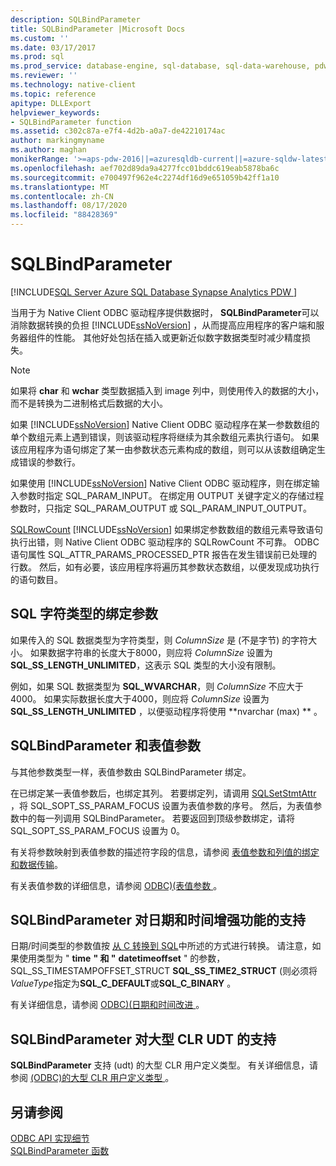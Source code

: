 ```yaml
---
description: SQLBindParameter
title: SQLBindParameter |Microsoft Docs
ms.custom: ''
ms.date: 03/17/2017
ms.prod: sql
ms.prod_service: database-engine, sql-database, sql-data-warehouse, pdw
ms.reviewer: ''
ms.technology: native-client
ms.topic: reference
apitype: DLLExport
helpviewer_keywords:
- SQLBindParameter function
ms.assetid: c302c87a-e7f4-4d2b-a0a7-de42210174ac
author: markingmyname
ms.author: maghan
monikerRange: '>=aps-pdw-2016||=azuresqldb-current||=azure-sqldw-latest||>=sql-server-2016||=sqlallproducts-allversions||>=sql-server-linux-2017||=azuresqldb-mi-current'
ms.openlocfilehash: aef702d89da9a4277fcc01bddc619eab5878ba6c
ms.sourcegitcommit: e700497f962e4c2274df16d9e651059b42ff1a10
ms.translationtype: MT
ms.contentlocale: zh-CN
ms.lasthandoff: 08/17/2020
ms.locfileid: "88428369"
---
```

# <a name="sqlbindparameter"></a>SQLBindParameter
[!INCLUDE[SQL Server Azure SQL Database Synapse Analytics PDW ](../../includes/applies-to-version/sql-asdb-asdbmi-asa-pdw.md)]

  当用于为 Native Client ODBC 驱动程序提供数据时， **SQLBindParameter**可以消除数据转换的负担 [!INCLUDE[ssNoVersion](../../includes/ssnoversion-md.md)] ，从而提高应用程序的客户端和服务器组件的性能。 其他好处包括在插入或更新近似数字数据类型时减少精度损失。  
  
> [!NOTE]  
>  如果将 **char** 和 **wchar** 类型数据插入到 image 列中，则使用传入的数据的大小，而不是转换为二进制格式后数据的大小。  
  
 如果 [!INCLUDE[ssNoVersion](../../includes/ssnoversion-md.md)] Native Client ODBC 驱动程序在某一参数数组的单个数组元素上遇到错误，则该驱动程序将继续为其余数组元素执行语句。 如果该应用程序为语句绑定了某一由参数状态元素构成的数组，则可以从该数组确定生成错误的参数行。  
  
 如果使用 [!INCLUDE[ssNoVersion](../../includes/ssnoversion-md.md)] Native Client ODBC 驱动程序，则在绑定输入参数时指定 SQL_PARAM_INPUT。 在绑定用 OUTPUT 关键字定义的存储过程参数时，只指定 SQL_PARAM_OUTPUT 或 SQL_PARAM_INPUT_OUTPUT。  
  
 [SQLRowCount](../../relational-databases/native-client-odbc-api/sqlrowcount.md) [!INCLUDE[ssNoVersion](../../includes/ssnoversion-md.md)] 如果绑定参数数组的数组元素导致语句执行出错，则 Native Client ODBC 驱动程序的 SQLRowCount 不可靠。 ODBC 语句属性 SQL_ATTR_PARAMS_PROCESSED_PTR 报告在发生错误前已处理的行数。 然后，如有必要，该应用程序将遍历其参数状态数组，以便发现成功执行的语句数目。  
  
## <a name="binding-parameters-for-sql-character-types"></a>SQL 字符类型的绑定参数  
 如果传入的 SQL 数据类型为字符类型，则 *ColumnSize* 是 (不是字节) 的字符大小。 如果数据字符串的长度大于8000，则应将 *ColumnSize* 设置为 **SQL_SS_LENGTH_UNLIMITED**，这表示 SQL 类型的大小没有限制。  
  
 例如，如果 SQL 数据类型为 **SQL_WVARCHAR**，则 *ColumnSize* 不应大于4000。 如果实际数据长度大于4000，则应将 *ColumnSize* 设置为 **SQL_SS_LENGTH_UNLIMITED** ，以便驱动程序将使用 **nvarchar (max) ** 。  
  
## <a name="sqlbindparameter-and-table-valued-parameters"></a>SQLBindParameter 和表值参数  
 与其他参数类型一样，表值参数由 SQLBindParameter 绑定。  
  
 在已绑定某一表值参数后，也绑定其列。 若要绑定列，请调用 [SQLSetStmtAttr](../../relational-databases/native-client-odbc-api/sqlsetstmtattr.md) ，将 SQL_SOPT_SS_PARAM_FOCUS 设置为表值参数的序号。 然后，为表值参数中的每一列调用 SQLBindParameter。 若要返回到顶级参数绑定，请将 SQL_SOPT_SS_PARAM_FOCUS 设置为 0。  
  
 有关将参数映射到表值参数的描述符字段的信息，请参阅 [表值参数和列值的绑定和数据传输](../../relational-databases/native-client-odbc-table-valued-parameters/binding-and-data-transfer-of-table-valued-parameters-and-column-values.md)。  
  
 有关表值参数的详细信息，请参阅 [ODBC&#41;&#40;表值参数 ](../../relational-databases/native-client-odbc-table-valued-parameters/table-valued-parameters-odbc.md)。  
  
## <a name="sqlbindparameter-support-for-enhanced-date-and-time-features"></a>SQLBindParameter 对日期和时间增强功能的支持  
 日期/时间类型的参数值按 [从 C 转换到 SQL](../../relational-databases/native-client-odbc-date-time/datetime-data-type-conversions-from-c-to-sql.md)中所述的方式进行转换。 请注意，如果使用类型为 " **time** **" 和 "** **datetimeoffset** " 的参数，SQL_SS_TIMESTAMPOFFSET_STRUCT **SQL_SS_TIME2_STRUCT** (则必须将*ValueType*指定为**SQL_C_DEFAULT**或**SQL_C_BINARY** 。  
  
 有关详细信息，请参阅 [ODBC&#41;&#40;日期和时间改进 ](../../relational-databases/native-client-odbc-date-time/date-and-time-improvements-odbc.md)。  
  
## <a name="sqlbindparameter-support-for-large-clr-udts"></a>SQLBindParameter 对大型 CLR UDT 的支持  
 **SQLBindParameter** 支持 (udt) 的大型 CLR 用户定义类型。 有关详细信息，请参阅 [&#40;ODBC&#41;的大型 CLR 用户定义类型 ](../../relational-databases/native-client/odbc/large-clr-user-defined-types-odbc.md)。  
  
## <a name="see-also"></a>另请参阅  
 [ODBC API 实现细节](../../relational-databases/native-client-odbc-api/odbc-api-implementation-details.md)   
 [SQLBindParameter 函数](https://go.microsoft.com/fwlink/?LinkId=59328)  
  
  
